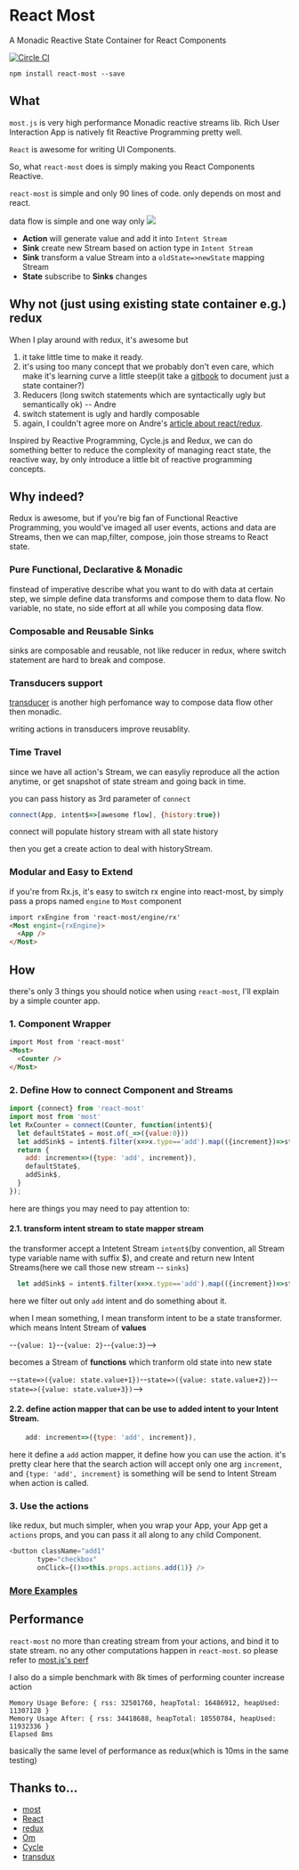 # React Most
A Monadic Reactive State Container for React Components

[![Circle CI](https://circleci.com/gh/jcouyang/react-most.svg?style=svg)](https://circleci.com/gh/jcouyang/react-most)

```
npm install react-most --save
```

## What
`most.js` is very high performance Monadic reactive streams lib. Rich User Interaction App is natively fit Reactive Programming pretty well.

`React` is awesome for writing UI Components.

So, what `react-most` does is simply making you React Components Reactive.

`react-most` is simple and only 90 lines of code. only depends on most and react.

data flow is simple and one way only
![](https://raw.githubusercontent.com/jcouyang/react-most/master/docs/images/flow.dot.png)

- **Action** will generate value and add it into `Intent Stream`
- **Sink** create new Stream based on action type in `Intent Stream`
- **Sink** transform a value Stream into a `oldState=>newState` mapping Stream
- **State** subscribe to **Sinks** changes


## Why not (just using existing state container e.g.) redux
When I play around with redux, it's awesome but

1. it take little time to make it ready.
2. it's using too many concept that we probably don't even care, which make it's learning curve a little steep(it take a [gitbook](http://rackt.org/redux/index.html) to document just a state container?)
3. Reducers (long switch statements which are syntactically ugly but semantically ok) -- Andre
4. switch statement is ugly and hardly composable
5. again, I couldn't agree more on Andre's [article about react/redux](http://staltz.com/why-react-redux-is-an-inferior-paradigm.html).

Inspired by Reactive Programming, Cycle.js and Redux, we can do something better to reduce the complexity of managing react state, the reactive way, by only introduce a little bit of reactive programming concepts.

## Why indeed?

Redux is awesome, but if you're big fan of Functional Reactive Programming, you would've imaged all user events, actions and data are Streams, then we can map,filter, compose, join those streams to React state.

### Pure Functional, Declarative & Monadic
finstead of imperative describe what you want to do with data at certain step, we simple define data transforms and compose them to data flow. No variable, no state, no side effort at all while you composing data flow.

### Composable and Reusable Sinks
sinks are composable and reusable, not like reducer in redux, where switch statement are hard to break and compose.

### Transducers support
[transducer](https://github.com/cognitect-labs/transducers-js) is another high perfomance way to compose data flow other then monadic.

writing actions in transducers improve reusablity.

### Time Travel
since we have all action's Stream, we can easyliy reproduce all the action anytime, or get snapshot of state stream and going back in time.

you can pass history as 3rd parameter of `connect`
```js
connect(App, intent$=>[awesome flow], {history:true})
```

connect will populate history stream with all state history

then you get a create action to deal with historyStream.

### Modular and Easy to Extend
if you're from Rx.js, it's easy to switch rx engine into react-most, by simply pass a props named `engine` to `Most` component

```html
import rxEngine from 'react-most/engine/rx'
<Most engint={rxEngine}>
  <App />
</Most>
```

## How
there's only 3 things you should notice when using `react-most`, I'll explain by a simple counter app.

### 1. Component Wrapper
```html
import Most from 'react-most'
<Most>
  <Counter />
</Most>
```
### 2. Define How to connect Component and Streams

```js
import {connect} from 'react-most'
import most from 'most'
let RxCounter = connect(Counter, function(intent$){
  let defaultState$ = most.of(_=>({value:0}))
  let addSink$ = intent$.filter(x=>x.type=='add').map(({increment})=>state=>({value: state.value+increment}))
  return {
    add: increment=>({type: 'add', increment}),
    defaultState$,
    addSink$,
  }
});
```
here are things you may need to pay attention to:

#### 2.1. transform intent stream to state mapper stream

the transformer accept a Intetent Stream `intent$`(by convention, all Stream type variable name with suffix $), and create and return new Intent Streams(here we call those new stream -- `sinks`)

```js
  let addSink$ = intent$.filter(x=>x.type=='add').map(({increment})=>state=>({value: state.value+increment}))
```

here we filter out only `add` intent and do something about it.

when I mean something, I mean transform intent to be a state transformer. which means Intent Stream of **values**

--`{value: 1}`--`{value: 2}`--`{value:3}`-->

becomes a Stream of **functions** which tranform old state into new state

--`state=>({value: state.value+1})`--`state=>({value: state.value+2})`--`state=>({value: state.value+3})`-->

#### 2.2. define action mapper that can be use to added intent to your Intent Stream.

```js
    add: increment=>({type: 'add', increment}),
```
here it define a `add` action mapper, it define how you can use the action. it's pretty clear here that the search action will accept only one arg `increment`, and `{type: 'add', increment}` is something will be send to Intent Stream when action is called.

### 3. Use the actions
like redux, but much simpler, when you wrap your App, your App get a `actions` props, and you can pass it all along to any child Component.

```js
<button className="add1"
       type="checkbox"
       onClick={()=>this.props.actions.add(1)} />
```

### [More Examples](./examples)

## Performance
`react-most` no more than creating stream from your actions, and bind it to state stream. no any other computations happen in `react-most`. so please refer to [most.js's perf](https://github.com/cujojs/most/tree/master/test/perf)

I also do a simple benchmark with 8k times of performing counter increase action
```
Memory Usage Before: { rss: 32501760, heapTotal: 16486912, heapUsed: 11307128 }
Memory Usage After: { rss: 34418688, heapTotal: 18550784, heapUsed: 11932336 }
Elapsed 8ms
```
basically the same level of performance as redux(which is 10ms in the same testing)

## Thanks to...
- [most](https://github.com/cujojs/most)
- [React](http://facebook.github.io/react/)
- [redux](https://github.com/rackt/redux)
- [Om](https://github.com/omcljs/om)
- [Cycle](http://cycle.js.org/)
- [transdux](https://github.com/jcouyang/transdux)
